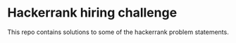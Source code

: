 # Hackerrank hiring challenge

This repo contains solutions to some of the hackerrank problem statements.
